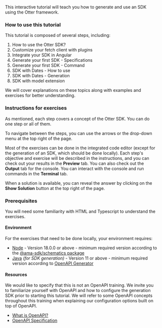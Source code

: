 This interactive tutorial will teach you how to generate and use an SDK using the Otter framework.

### How to use this tutorial
This tutorial is composed of several steps, including:
1. How to use the Otter SDK?
2. Customize your fetch client with plugins
3. Integrate your SDK in Angular
4. Generate your first SDK - Specifications
5. Generate your first SDK - Command
6. SDK with Dates - How to use
7. SDK with Dates - Generation
8. SDK with model extension

We will cover explanations on these topics along with examples and exercises for better understanding.

### Instructions for exercises
As mentioned, each step covers a concept of the Otter SDK. You can do one step or all of them.

To navigate between the steps, you can use the arrows or the drop-down menu at the top right of the page.

Most of the exercises can be done in the integrated code editor (except for the generation of an SDK, which should be done locally).
Each step's objective and exercise will be described in the instructions, and you can check out your results in the **Preview** tab. 
You can also check out the **Output** tab for the console. You can interact with the console and run commands in the **Terminal** tab.

When a solution is available, you can reveal the answer by clicking on the **Show Solution** button at the top right of the page.

### Prerequisites
You will need some familiarity with HTML and Typescript to understand the exercises.

#### Environment
For the exercises that need to be done locally, your environment requires:
- <a href="https://nodejs.org/en/learn/getting-started/how-to-install-nodejs" target="_blank">Node</a> - Version 18.0.0 or above - minimum required version according to the <a href="https://github.com/AmadeusITGroup/otter/blob/main/packages/%40ama-sdk/schematics/package.json" target="_blank">&#64;ama-sdk/schematics package</a>
- <a href="https://adoptium.net/" target="_blank">Java</a> _(for SDK generation)_ - Version 11 or above - minimum required version according to <a href="https://github.com/OpenAPITools/openapi-generator" target="_blank">OpenAPI Generator</a>

#### Resources
We would like to specify that this is not an OpenAPI training. We invite you to familiarize yourself with OpenAPI and how to configure the generation SDK prior to starting this tutorial.
We will refer to some OpenAPI concepts throughout this training when explaining our configuration options built on top of OpenAPI.

- <a href="https://swagger.io/docs/specification/about/" target="_blank">What is OpenAPI?</a>
- <a href="https://swagger.io/specification/" target="_blank">OpenAPI Specification</a>
